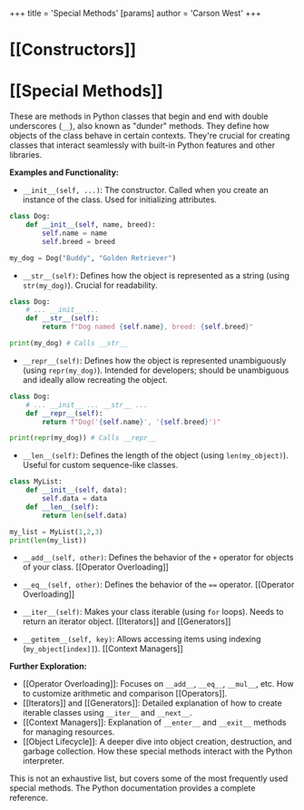 +++
 title = 'Special Methods'
[params]
	author = 'Carson West'
+++
# [[Constructors]]
# [[Special Methods]] 
These are methods in Python classes that begin and end with double underscores (`__`), also known as "dunder" methods. They define how objects of the class behave in certain contexts.  They're crucial for creating classes that interact seamlessly with built-in Python features and other libraries.

**Examples and Functionality:**

* `__init__(self, ...)`:  The constructor. Called when you create an instance of the class.  Used for initializing attributes.

```python
class Dog:
    def __init__(self, name, breed):
        self.name = name
        self.breed = breed

my_dog = Dog("Buddy", "Golden Retriever")
```

* `__str__(self)`: Defines how the object is represented as a string (using `str(my_dog)`).  Crucial for readability.

```python
class Dog:
    # ... __init__ ...
    def __str__(self):
        return f"Dog named {self.name}, breed: {self.breed}"

print(my_dog) # Calls __str__
```

* `__repr__(self)`: Defines how the object is represented unambiguously (using `repr(my_dog)`).  Intended for developers; should be unambiguous and ideally allow recreating the object.

```python
class Dog:
    # ... __init__ ... __str__ ...
    def __repr__(self):
        return f"Dog('{self.name}', '{self.breed}')"

print(repr(my_dog)) # Calls __repr__
```

* `__len__(self)`:  Defines the length of the object (using `len(my_object)`).  Useful for custom sequence-like classes.

```python
class MyList:
    def __init__(self, data):
        self.data = data
    def __len__(self):
        return len(self.data)

my_list = MyList(1,2,3)
print(len(my_list))
```

* `__add__(self, other)`: Defines the behavior of the `+` operator for objects of your class. [[Operator Overloading]]

* `__eq__(self, other)`: Defines the behavior of the `==` operator. [[Operator Overloading]]

* `__iter__(self)`:  Makes your class iterable (using `for` loops).  Needs to return an iterator object. [[Iterators]] and [[Generators]]

* `__getitem__(self, key)`: Allows accessing items using indexing (`my_object[index]]`). [[Context Managers]]


**Further Exploration:**

* [[Operator Overloading]]:  Focuses on `__add__`, `__eq__`, `__mul__`, etc.  How to customize arithmetic and comparison [[Operators]].
* [[Iterators]] and [[Generators]]:  Detailed explanation of how to create iterable classes using `__iter__` and `__next__`.
* [[Context Managers]]: Explanation of `__enter__` and `__exit__` methods for managing resources.
* [[Object Lifecycle]]:  A deeper dive into object creation, destruction, and garbage collection.  How these special methods interact with the Python interpreter.

This is not an exhaustive list, but covers some of the most frequently used special methods.  The Python documentation provides a complete reference.
